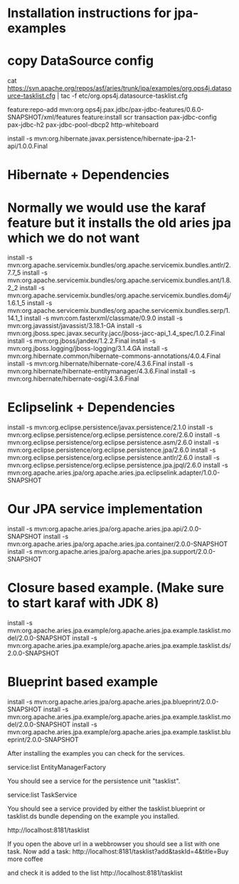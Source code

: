# Installation instructions for jpa-examples

# copy DataSource config
cat https://svn.apache.org/repos/asf/aries/trunk/jpa/examples/org.ops4j.datasource-tasklist.cfg | tac -f etc/org.ops4j.datasource-tasklist.cfg 

feature:repo-add mvn:org.ops4j.pax.jdbc/pax-jdbc-features/0.6.0-SNAPSHOT/xml/features
feature:install scr transaction pax-jdbc-config pax-jdbc-h2 pax-jdbc-pool-dbcp2 http-whiteboard

install -s mvn:org.hibernate.javax.persistence/hibernate-jpa-2.1-api/1.0.0.Final

# Hibernate + Dependencies
# Normally we would use the karaf feature but it installs the old aries jpa which we do not want
install -s mvn:org.apache.servicemix.bundles/org.apache.servicemix.bundles.antlr/2.7.7_5
install -s mvn:org.apache.servicemix.bundles/org.apache.servicemix.bundles.ant/1.8.2_2
install -s mvn:org.apache.servicemix.bundles/org.apache.servicemix.bundles.dom4j/1.6.1_5
install -s mvn:org.apache.servicemix.bundles/org.apache.servicemix.bundles.serp/1.14.1_1
install -s mvn:com.fasterxml/classmate/0.9.0
install -s mvn:org.javassist/javassist/3.18.1-GA
install -s mvn:org.jboss.spec.javax.security.jacc/jboss-jacc-api_1.4_spec/1.0.2.Final
install -s mvn:org.jboss/jandex/1.2.2.Final
install -s mvn:org.jboss.logging/jboss-logging/3.1.4.GA
install -s mvn:org.hibernate.common/hibernate-commons-annotations/4.0.4.Final
install -s mvn:org.hibernate/hibernate-core/4.3.6.Final
install -s mvn:org.hibernate/hibernate-entitymanager/4.3.6.Final
install -s mvn:org.hibernate/hibernate-osgi/4.3.6.Final 

# Eclipselink + Dependencies
install -s mvn:org.eclipse.persistence/javax.persistence/2.1.0
install -s mvn:org.eclipse.persistence/org.eclipse.persistence.core/2.6.0
install -s mvn:org.eclipse.persistence/org.eclipse.persistence.asm/2.6.0
install -s mvn:org.eclipse.persistence/org.eclipse.persistence.jpa/2.6.0
install -s mvn:org.eclipse.persistence/org.eclipse.persistence.antlr/2.6.0
install -s mvn:org.eclipse.persistence/org.eclipse.persistence.jpa.jpql/2.6.0
install -s mvn:org.apache.aries.jpa/org.apache.aries.jpa.eclipselink.adapter/1.0.0-SNAPSHOT


# Our JPA service implementation
install -s mvn:org.apache.aries.jpa/org.apache.aries.jpa.api/2.0.0-SNAPSHOT
install -s mvn:org.apache.aries.jpa/org.apache.aries.jpa.container/2.0.0-SNAPSHOT
install -s mvn:org.apache.aries.jpa/org.apache.aries.jpa.support/2.0.0-SNAPSHOT

# Closure based example. (Make sure to start karaf with JDK 8)
install -s mvn:org.apache.aries.jpa.example/org.apache.aries.jpa.example.tasklist.model/2.0.0-SNAPSHOT
install -s mvn:org.apache.aries.jpa.example/org.apache.aries.jpa.example.tasklist.ds/2.0.0-SNAPSHOT

# Blueprint based example
install -s mvn:org.apache.aries.jpa/org.apache.aries.jpa.blueprint/2.0.0-SNAPSHOT
install -s mvn:org.apache.aries.jpa.example/org.apache.aries.jpa.example.tasklist.model/2.0.0-SNAPSHOT
install -s mvn:org.apache.aries.jpa.example/org.apache.aries.jpa.example.tasklist.blueprint/2.0.0-SNAPSHOT


After installing the examples you can check for the services.

service:list EntityManagerFactory

You should see a service for the persistence unit "tasklist".

service:list TaskService

You should see a service provided by either the tasklist.blueprint or tasklist.ds bundle depending on the example you installed.

http://localhost:8181/tasklist

If you open the above url in a webbrowser you should see a list with one task.
Now add a task:
http://localhost:8181/tasklist?add&taskId=4&title=Buy more coffee

and check it is added to the list
http://localhost:8181/tasklist

